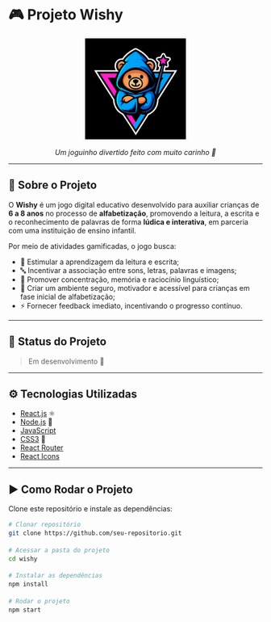 # 🎮 Projeto Wishy 

<div align="center">
  <img src="src/assets/imagens/Logo.png" alt="Logo do Jogo" width="200"/>
  <p><i>Um joguinho divertido feito com muito carinho 💖</i></p>
</div>

---

## 📖 Sobre o Projeto
O **Wishy** é um jogo digital educativo desenvolvido para auxiliar crianças de **6 a 8 anos** no processo de **alfabetização**, 
promovendo a leitura, a escrita e o reconhecimento de palavras de forma **lúdica e interativa**, em parceria com uma instituição de ensino infantil.  

Por meio de atividades gamificadas, o jogo busca:  
- 📖 Estimular a aprendizagem da leitura e escrita;  
- 🔤 Incentivar a associação entre sons, letras, palavras e imagens;  
- 🧠 Promover concentração, memória e raciocínio linguístico;  
- 🌈 Criar um ambiente seguro, motivador e acessível para crianças em fase inicial de alfabetização;  
- ⚡ Fornecer feedback imediato, incentivando o progresso contínuo.  

---

## 🚧 Status do Projeto
> Em desenvolvimento 🚀

---

## ⚙️ Tecnologias Utilizadas
- [React.js](https://react.dev/) ⚛️  
- [Node.js](https://nodejs.org/) 🌱  
- [JavaScript](https://developer.mozilla.org/pt-BR/docs/Web/JavaScript)  
- [CSS3](https://developer.mozilla.org/pt-BR/docs/Web/CSS) 🎨  
- [React Router](https://reactrouter.com/)  
- [React Icons](https://react-icons.github.io/react-icons/)  

---

## ▶️ Como Rodar o Projeto

Clone este repositório e instale as dependências:

```bash
# Clonar repositório
git clone https://github.com/seu-repositorio.git

# Acessar a pasta do projeto
cd wishy

# Instalar as dependências
npm install

# Rodar o projeto
npm start
